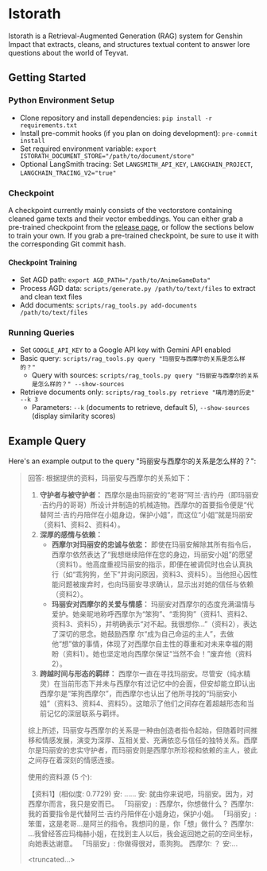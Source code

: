 # Istorath

Istorath is a Retrieval-Augmented Generation (RAG) system for Genshin Impact that extracts, cleans, and structures textual content to answer lore questions about the world of Teyvat.

## Getting Started

### Python Environment Setup

- Clone repository and install dependencies: `pip install -r requirements.txt`
- Install pre-commit hooks (if you plan on doing development): `pre-commit install`
- Set required environment variable: `export ISTORATH_DOCUMENT_STORE="/path/to/document/store"`
- Optional LangSmith tracing: Set `LANGSMITH_API_KEY`, `LANGCHAIN_PROJECT`, `LANGCHAIN_TRACING_V2="true"`

### Checkpoint

A checkpoint currently mainly consists of the vectorstore containing cleaned game texts and their vector embeddings. You can either grab a pre-trained checkpoint from the [release page](https://github.com/isundaylee/istorath/releases), or follow the sections below to train your own. If you grab a pre-trained checkpoint, be sure to use it with the corresponding Git commit hash.

#### Checkpoint Training

- Set AGD path: `export AGD_PATH="/path/to/AnimeGameData"`
- Process AGD data: `scripts/generate.py /path/to/text/files` to extract and clean text files
- Add documents: `scripts/rag_tools.py add-documents /path/to/text/files`

### Running Queries

- Set `GOOGLE_API_KEY` to a Google API key with Gemini API enabled
- Basic query: `scripts/rag_tools.py query "玛丽安与西摩尔的关系是怎么样的？"`
    - Query with sources: `scripts/rag_tools.py query "玛丽安与西摩尔的关系是怎么样的？" --show-sources`
- Retrieve documents only: `scripts/rag_tools.py retrieve "璃月港的历史" --k 3`
    - Parameters: `--k` (documents to retrieve, default 5), `--show-sources` (display similarity scores)

## Example Query

Here's an example output to the query "玛丽安与西摩尔的关系是怎么样的？":

> 回答: 根据提供的资料，玛丽安与西摩尔的关系如下：
>
> 1.  **守护者与被守护者：** 西摩尔是由玛丽安的“老哥”阿兰·吉约丹（即玛丽安·吉约丹的哥哥）所设计并制造的机械造物。西摩尔的首要指令便是“代替阿兰·吉约丹陪伴在小姐身边，保护小姐”，而这位“小姐”就是玛丽安（资料1、资料2、资料4）。
> 2.  **深厚的感情与依赖：**
>     *   **西摩尔对玛丽安的忠诚与依恋：** 即使在玛丽安解除其所有指令后，西摩尔依然表达了“我想继续陪伴在您的身边，玛丽安小姐”的愿望（资料1）。他高度重视玛丽安的指示，即便在被调侃时也会认真执行（如“乖狗狗，坐下”并询问原因，资料3、资料5）。当他担心因性能问题被废弃时，也向玛丽安寻求确认，显示出对她的信任与依赖（资料2）。
>     *   **玛丽安对西摩尔的关爱与情感：** 玛丽安对西摩尔的态度充满温情与爱护。她亲昵地称呼西摩尔为“笨狗”、“乖狗狗”（资料1、资料2、资料3、资料5），并明确表示“对不起。我很想你…”（资料2），表达了深切的思念。她鼓励西摩 尔“成为自己命运的主人”，去做他“想”做的事情，体现了对西摩尔自主性的尊重和对未来幸福的期盼（资料1）。她也坚定地向西摩尔保证“当然不会！”废弃他（资料2）。
> 3.  **跨越时间与形态的羁绊：** 西摩尔一直在寻找玛丽安。尽管安（纯水精灵）在当前形态下并未与西摩尔有过记忆中的会面，但安却能立即认出西摩尔是“笨狗西摩尔”，而西摩尔也认出了他所寻找的“玛丽安小姐”（资料3、资料4、资料5）。这暗示了他们之间存在着超越形态和当前记忆的深层联系与羁绊。
>
> 综上所述，玛丽安与西摩尔的关系是一种由创造者指令起始，但随着时间推移和情感发展，演变为深厚、互相关爱、充满依恋与信任的独特关系。西摩尔是玛丽安的忠实守护者，而玛丽安则是西摩尔所珍视和依赖的主人，彼此之间存在着深刻的情感连接。
>
> 使用的资料源 (5 个):
>
> 【资料1】(相似度: 0.7729)
> 安: ……
> 安: 就由你来说吧，玛丽安。因为，对西摩尔而言，我只是安而已。
> 「玛丽安」: 西摩尔，你想做什么？
> 西摩尔: 我的首要指令是代替阿兰·吉约丹陪伴在小姐身边，保护小姐。
> 「玛丽安」: 笨蛋，这是老哥…是阿兰的指令。我想问的是，你「想」做什么？
> 西摩尔: …我曾经答应玛梅赫小姐，在找到主人以后，我会返回她之前的空间坐标，向她表达谢意。
> 「玛丽安」: 你做得很对，乖狗狗。
> 西摩尔: ？
> 安:...
>
> <truncated...>
